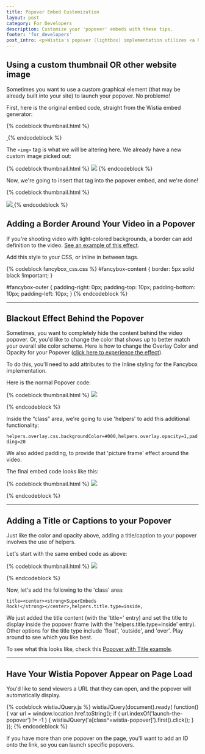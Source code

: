 ```yaml
---
title: Popover Embed Customization
layout: post
category: For Developers
description: Customize your 'popover' embeds with these tips.
footer: 'for_developers'
post_intro: <p>Wistia's popover (lightbox) implementation utilizes <a href='http://http://fancybox.net/'>Fancybox</a>, a plug-in for jQuery. The Fancybox API gives access to all kinds of custom effects and settings that Wistia users can access. Here are a few of our favorites that we've helped customers implement.</p>
---
```


## Using a custom thumbnail OR other website image

Sometimes you want to use a custom graphical element (that may be already built
into your site) to launch your popover. No problemo!

First, here is the original embed code, straight from the Wistia embed generator:

{% codeblock thumbnail.html %}
<a href="http://fast.wistia.net/embed/iframe/sb22fqki3j?autoPlay=true&controlsVisibleOnLoad=true&playButton=false&playerColor=F36F36&popover=true&version=v1&videoHeight=360&videoWidth=640" class="wistia-popover[height=360,playerColor=F36F36,width=640]">

<img src="http://embed.wistia.com/deliveries/34d01c07ff2da906b092c8ba1c75b0c345006340.jpg?image_play_button=false&image_play_button_color=F36F36e0&image_crop_resized=150x84" alt="" />

</a>
<script charset="ISO-8859-1" src="http://fast.wistia.net/static/popover-v1.js"></script>
{% endcodeblock %}

The `<img>` tag is what we will be altering here. We already have a new custom image
picked out:

{% codeblock thumbnail.html %}
<img src="http://wistia.com/doc/custom-image-for-example-purposes.jpg" />
{% endcodeblock %}

Now, we're going to insert that tag into the popover embed, and we're done!

{% codeblock thumbnail.html %}
<a href="http://fast.wistia.net/embed/iframe/sb22fqki3j?autoPlay=true&controlsVisibleOnLoad=true&playButton=false&playerColor=F36F36&popover=true&version=v1&videoHeight=360&videoWidth=640" class="wistia-popover[height=360,playerColor=F36F36,width=640]">

<img src="http://wistia.com/doc/custom-image-for-example-purposes.jpg" />

</a>
<script charset="ISO-8859-1" src="http://fast.wistia.net/static/popover-v1.js"></script>
{% endcodeblock %}


## Adding a Border Around Your Video in a Popover

If you're shooting video with light-colored backgrounds, a border can add definition to the video. <a id="a141167104_videoPopup" href="//app.wistia.com/embed/medias/4e21ff57d7.html?width=640&height=290&autoplay=false&playbutton=true&controls_visible=false&end_video_behavior=default">See an example of this effect</a><script type="text/javascript" src="//static.wistia.com/popover/popover.js"></script><script type="text/javascript">Wistia.requireFancyBoxAssets(function() {Wistia.fancyBoxJQuery("#a141167104_videoPopup").fancybox({type: "iframe",width: 640,height: 290,});});</script>.

Add this style to your CSS, or inline in between tags.

{% codeblock fancybox_css.css %}
#fancybox-content {
  border: 5px solid black !important;
}

#fancybox-outer {
  padding-right: 0px;
  padding-top: 10px;
  padding-bottom: 10px;
  padding-left: 10px;
}
{% endcodeblock %}

---

## Blackout Effect Behind the Popover

Sometimes, you want to completely hide the content behind the video popover. Or, you'd like to change the color that shows up to better match your overall site color scheme. Here is how to change the Overlay Color and Opacity for your Popover (<a href="http://fast.wistia.net/embed/iframe/e6bfb5acbd?videoWidth=640&videoHeight=360&controlsVisibleOnLoad=true&autoPlay=true&popover=true"
class='wistia-popover[width=640,height=360,playerColor=#636155,helpers.overlay.css.backgroundColor=#000,helpers.overlay.opacity=1,padding=60,]'>click here to experience the effect</a><script charset="ISO-8859-1" src="http://fast.wistia.net/static/popover-v1.js"></script>).

To do this, you'll need to add attributes to the Inline styling for the Fancybox implementation. 

Here is the normal Popover code:

{% codeblock thumbnail.html %}
<a href="http://fast.wistia.net/embed/iframe/e6bfb5acbd?videoWidth=640&videoHeight=360&controlsVisibleOnLoad=true&autoPlay=true&popover=true" 
class="wistia-popover[width=640,height=360,playerColor=#636155]"><img src="http://embed.wistia.com/deliveries/d88b25fd28dda2795fa3c754f6d08221cfb8b206.jpg?image_play_button=true&image_crop_resized=150x84" /></a>
<script charset="ISO-8859-1" src="http://fast.wistia.net/static/popover-v1.js"></script>
{% endcodeblock %}

Inside the “class” area, we're going to use 'helpers' to add this additional functionality:

<code class="full_width">helpers.overlay.css.backgroundColor=#000,helpers.overlay.opacity=1,padding=20</code>

We also added padding, to provide that 'picture frame' effect around the video.


The final embed code looks like this:

{% codeblock thumbnail.html %}
<a href="http://fast.wistia.net/embed/iframe/e6bfb5acbd?videoWidth=640&videoHeight=360&controlsVisibleOnLoad=true&autoPlay=true&popover=true" 
class="wistia-popover[width=640,height=360,playerColor=#636155]"><img src="http://embed.wistia.com/deliveries/d88b25fd28dda2795fa3c754f6d08221cfb8b206.jpg?image_play_button=true&image_crop_resized=150x84" /></a>
<script charset="ISO-8859-1" src="http://fast.wistia.net/static/popover-v1.js"></script>
{% endcodeblock %}

---

## Adding a Title or Captions to your Popover

Just like the color and opacity above, adding a title/caption to your popover involves the use of helpers.


Let's start with the same embed code as above:

{% codeblock thumbnail.html %}
<a href="http://fast.wistia.net/embed/iframe/e6bfb5acbd?videoWidth=640&videoHeight=360&controlsVisibleOnLoad=true&autoPlay=true&popover=true" 
class="wistia-popover[width=640,height=360,playerColor=#636155]"><img src="http://embed.wistia.com/deliveries/d88b25fd28dda2795fa3c754f6d08221cfb8b206.jpg?image_play_button=true&image_crop_resized=150x84" /></a>
<script charset="ISO-8859-1" src="http://fast.wistia.net/static/popover-v1.js"></script>
{% endcodeblock %}

Now, let's add the following to the 'class' area:

<code class="full_width">title=&lt;center&gt;&lt;strong&gt;SuperEmbeds Rock!&lt;/strong&gt;&lt;/center&gt;,helpers.title.type=inside,</code>

We just added the title content (with the 'title=' entry) and set the title to display inside the popover frame (with the 'helpers.title.type=inside' entry).  Other options for the title type include 'float', 'outside', and 'over'.  Play around to see which you like best.


To see what this looks like, check this <a href="http://fast.wistia.net/embed/iframe/19bd8cf131?videoWidth=640&videoHeight=360&controlsVisibleOnLoad=true&autoPlay=true&popover=true" class='wistia-popover[width=640,height=360,playerColor=#636155,helpers.overlay.css.backgroundColor=#000,helpers.overlay.opacity=1,title=<center><strong>SuperEmbeds Rock!</strong></center>,helpers.title.type=inside,padding=60,]'>Popover with Title example</a><script charset="ISO-8859-1" src="http://fast.wistia.net/static/popover-v1.js"></script>.

--- 

## Have Your Wistia Popover Appear on Page Load

You'd like to send viewers a URL that they can open, and the popover will automatically display.

{% codeblock wistiaJQuery.js %}
wistiaJQuery(document).ready( function() {
  var url = window.location.href.toString();
  if ( url.indexOf('launch-the-popover') != -1 )
  {
    wistiaJQuery('a[class^=wistia-popover]').first().click();
  }
});
{% endcodeblock %}

If you have more than one popover on the page, you'll want to add an ID onto the link, so you can launch specific popovers.

